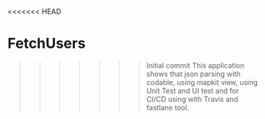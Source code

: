 <<<<<<< HEAD
# FetchUsers
>>>>>>> Initial commit
This application shows that json parsing with codable, using mapkit view, using Unit Test and UI test and for CI/CD using with Travis and fastlane tool.
